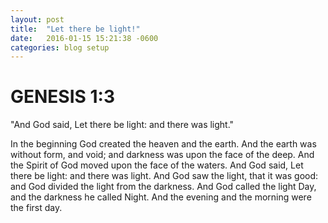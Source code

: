 ```yaml
---
layout: post
title:  "Let there be light!"
date:   2016-01-15 15:21:38 -0600
categories: blog setup
---
```

# GENESIS 1:3

"And God said, Let there be light: and there was light."

In the beginning God created the heaven and the earth. And the earth was without form, and void; and darkness was upon the face of the deep. And the Spirit of God moved upon the face of the waters. And God said, Let there be light: and there was light. And God saw the light, that it was good: and God divided the light from the darkness. And God called the light Day, and the darkness he called Night. And the evening and the morning were the first day.
